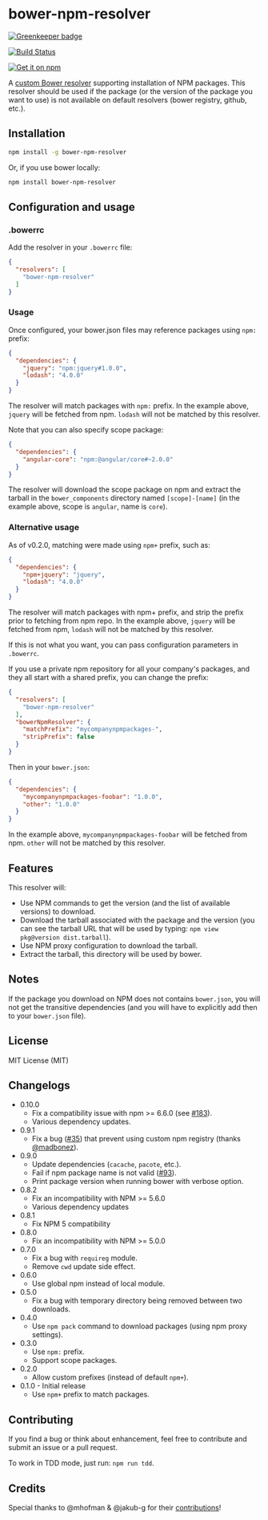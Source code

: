 # bower-npm-resolver

[![Greenkeeper badge](https://badges.greenkeeper.io/mjeanroy/bower-npm-resolver.svg)](https://greenkeeper.io/)

[![Build Status](https://travis-ci.org/mjeanroy/bower-npm-resolver.svg?branch=master)](https://travis-ci.org/mjeanroy/bower-npm-resolver)

[![Get it on npm](https://nodei.co/npm/bower-npm-resolver.png?compact=true)](https://www.npmjs.org/package/bower-npm-resolver)

A [custom Bower resolver](http://bower.io/docs/pluggable-resolvers/) supporting installation of NPM packages.
This resolver should be used if the package (or the version of the package you want to use) is not available on default
resolvers (bower registry, github, etc.).

## Installation

```bash
npm install -g bower-npm-resolver
```

Or, if you use bower locally:

```bash
npm install bower-npm-resolver
```

## Configuration and usage

### .bowerrc

Add the resolver in your `.bowerrc` file:

```json
{
  "resolvers": [
    "bower-npm-resolver"
  ]
}
```

### Usage

Once configured, your bower.json files may reference packages using `npm:` prefix:

```json
{
  "dependencies": {
    "jquery": "npm:jquery#1.0.0",
    "lodash": "4.0.0"
  }
}
```

The resolver will match packages with `npm:` prefix.
In the example above, `jquery` will be fetched from npm. `lodash` will not be matched by this resolver.

Note that you can also specify scope package:

```json
{
  "dependencies": {
    "angular-core": "npm:@angular/core#~2.0.0"
  }
}
```

The resolver will download the scope package on npm and extract the tarball in the `bower_components` directory named `[scope]-[name]` (in the example above, scope is `angular`, name is `core`).

### Alternative usage

As of v0.2.0, matching were made using `npm+` prefix, such as:


```json
{
  "dependencies": {
    "npm+jquery": "jquery",
    "lodash": "4.0.0"
  }
}
```

The resolver will match packages with npm+ prefix, and strip the prefix prior to fetching from npm repo.
In the example above, `jquery` will be fetched from npm, `lodash` will not be matched by this resolver.

If this is not what you want, you can pass configuration parameters in `.bowerrc`.

If you use a private npm repository for all your company's packages, and they all start with a shared prefix,
you can change the prefix:

```json
{
  "resolvers": [
    "bower-npm-resolver"
  ],
  "bowerNpmResolver": {
    "matchPrefix": "mycompanynpmpackages-",
    "stripPrefix": false
  }
}
```

Then in your `bower.json`:

```json
{
  "dependencies": {
    "mycompanynpmpackages-foobar": "1.0.0",
    "other": "1.0.0"
  }
}
```

In the example above, `mycompanynpmpackages-foobar` will be fetched from npm. `other` will not be matched by this resolver.


## Features

This resolver will:
- Use NPM commands to get the version (and the list of available versions) to download.
- Download the tarball associated with the package and the version (you can see the tarball URL that will be used by typing: `npm view pkg@version dist.tarball`).
- Use NPM proxy configuration to download the tarball.
- Extract the tarball, this directory will be used by bower.

## Notes

If the package you download on NPM does not contains `bower.json`, you will not get the
transitive dependencies (and you will have to explicitly add then to your `bower.json` file).

## License

MIT License (MIT)

## Changelogs

- 0.10.0
  - Fix a compatibility issue with npm >= 6.6.0 (see [#183](https://github.com/mjeanroy/bower-npm-resolver/issues/183)).
  - Various dependency updates.
- 0.9.1
  - Fix a bug ([#35](https://github.com/mjeanroy/bower-npm-resolver/issues/35)) that prevent using custom npm registry (thanks [@madbonez](https://github.com/madbonez)).
- 0.9.0
  - Update dependencies (`cacache`, `pacote`, etc.).
  - Fail if npm package name is not valid ([#93](https://github.com/mjeanroy/bower-npm-resolver/issues/93)).
  - Print package version when running bower with verbose option.
- 0.8.2
  - Fix an incompatibility with NPM >= 5.6.0
  - Various dependency updates
- 0.8.1
  - Fix NPM 5 compatibility
- 0.8.0
  - Fix an incompatibility with NPM >= 5.0.0
- 0.7.0
  - Fix a bug with `requireg` module.
  - Remove `cwd` update side effect.
- 0.6.0
  - Use global npm instead of local module.
- 0.5.0
  - Fix a bug with temporary directory being removed between two downloads.
- 0.4.0
  - Use `npm pack` command to download packages (using npm proxy settings).
- 0.3.0
  - Use `npm:` prefix.
  - Support scope packages.
- 0.2.0
  - Allow custom prefixes (instead of default `npm+`).
- 0.1.0 - Initial release
  - Use `npm+` prefix to match packages.

## Contributing

If you find a bug or think about enhancement, feel free to contribute and submit an issue or a pull request.

To work in TDD mode, just run: `npm run tdd`.

## Credits

Special thanks to @mhofman & @jakub-g for their [contributions](https://github.com/mjeanroy/bower-npm-resolver/pulls?q=is%3Apr+is%3Aclosed)!
